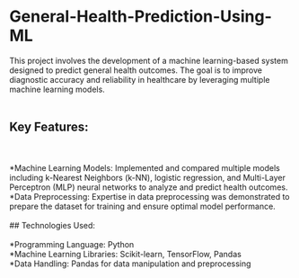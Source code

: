 # General-Health-Prediction-Using-ML
This project involves the development of a machine learning-based system designed to predict general health outcomes. The goal is to improve diagnostic accuracy and reliability in healthcare by leveraging multiple machine learning models.
<br>
<br>
## **Key Features**:
<br>
<br>
*Machine Learning Models: Implemented and compared multiple models including k-Nearest Neighbors (k-NN), logistic regression, and Multi-Layer Perceptron (MLP) neural networks to analyze and predict health outcomes.
<br>
*Data Preprocessing: Expertise in data preprocessing was demonstrated to prepare the dataset for training and ensure optimal model performance.
<br>
<br>
## Technologies Used:
<br>
<br>
*Programming Language: Python
<br>
*Machine Learning Libraries: Scikit-learn, TensorFlow, Pandas
<br>
*Data Handling: Pandas for data manipulation and preprocessing
